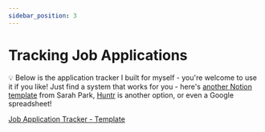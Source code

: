 ```yaml
---
sidebar_position: 3
---
```


# Tracking Job Applications

💡 Below is the application tracker I built for myself - you're welcome to use it if you like! Just find a system that works for you - here's [another Notion template](https://sarahpark.gumroad.com/l/JobHuntTemplate) from Sarah Park, [Huntr](https://huntr.co/) is another option, or even a Google spreadsheet!

[Job Application Tracker - Template](https://www.notion.so/Job-Application-Tracker-Template-af1788d7fab74020a09299e3c2d58e2f)
